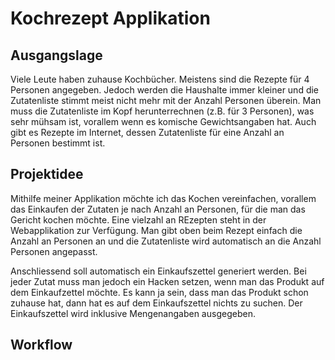 # Kochrezept Applikation

## Ausgangslage
Viele Leute haben zuhause Kochbücher. Meistens sind die Rezepte für 4 Personen angegeben. Jedoch werden die Haushalte immer kleiner und die Zutatenliste stimmt meist nicht mehr mit der Anzahl Personen überein. Man muss die Zutatenliste im Kopf herunterrechnen (z.B. für 3 Personen), was sehr mühsam ist, vorallem wenn es komische Gewichtsangaben hat. Auch gibt es Rezepte im Internet, dessen Zutatenliste für eine Anzahl an Personen bestimmt ist.

## Projektidee
Mithilfe meiner Applikation möchte ich das Kochen vereinfachen, vorallem das Einkaufen der Zutaten je nach Anzahl an Personen, für die man das Gericht kochen möchte. Eine vielzahl an REzepten steht in der Webapplikation zur Verfügung. Man gibt oben beim Rezept einfach die Anzahl an Personen an und die Zutatenliste wird automatisch an die Anzahl Personen angepasst.

Anschliessend soll automatisch ein Einkaufszettel generiert werden. Bei jeder Zutat muss man jedoch ein Hacken setzen, wenn man das Produkt auf dem Einkaufzettel möchte. Es kann ja sein, dass man das Produkt schon zuhause hat, dann hat es auf dem Einkaufszettel nichts zu suchen. Der Einkaufszettel wird inklusive Mengenangaben ausgegeben.

## Workflow



